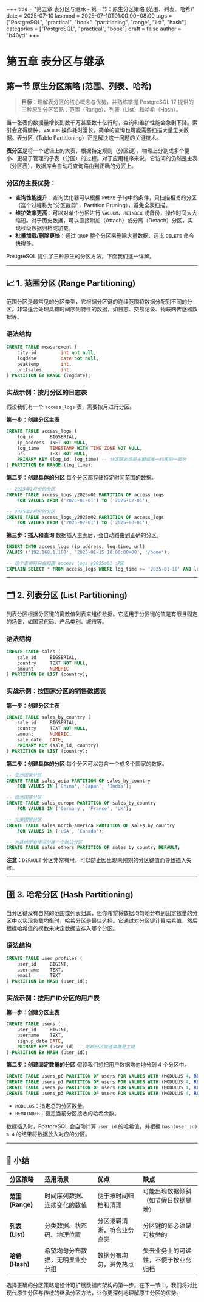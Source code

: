 +++
title = "第五章 表分区与继承 - 第一节：原生分区策略 (范围、列表、哈希)"
date = 2025-07-10
lastmod = 2025-07-10T01:00:00+08:00
tags = ["PostgreSQL", "practical", "book", "partitioning", "range", "list", "hash"]
categories = ["PostgreSQL", "practical", "book"]
draft = false
author = "b40yd"
+++

# 第五章 表分区与继承
## 第一节 原生分区策略 (范围、列表、哈希)

> **目标**：理解表分区的核心概念与优势，并熟练掌握 PostgreSQL 17 提供的三种原生分区策略：范围（Range）、列表（List）和哈希（Hash）。

当一张表的数据量增长到数千万甚至数十亿行时，查询和维护性能会急剧下降。索引会变得臃肿，`VACUUM` 操作耗时漫长，简单的查询也可能需要扫描大量无关数据。表分区（Table Partitioning）正是解决这一问题的关键技术。

**表分区**是将一个逻辑上的大表，根据特定规则（分区键），物理上分割成多个更小、更易于管理的子表（分区）的过程。对于应用程序来说，它访问的仍然是主表（分区表），数据库会自动将查询路由到正确的分区上。

### 分区的主要优势：
- **查询性能提升**：查询优化器可以根据 `WHERE` 子句中的条件，只扫描相关的分区（这个过程称为“分区裁剪”，Partition Pruning），避免全表扫描。
- **维护效率更高**：可以对单个分区进行 `VACUUM`、`REINDEX` 或备份，操作时间大大缩短。对于历史数据，可以直接附加（Attach）或分离（Detach）分区，实现秒级数据归档或加载。
- **批量加载/删除更快**：通过 `DROP` 整个分区来删除大量数据，远比 `DELETE` 命令快得多。

PostgreSQL 提供了三种原生的分区方法，下面我们逐一详解。

---

## 📈 1. 范围分区 (Range Partitioning)

范围分区是最常见的分区类型，它根据分区键的连续范围将数据分配到不同的分区。非常适合处理具有时间序列特性的数据，如日志、交易记录、物联网传感器数据等。

### 语法结构

```sql
CREATE TABLE measurement (
    city_id         int not null,
    logdate         date not null,
    peaktemp        int,
    unitsales       int
) PARTITION BY RANGE (logdate);
```

### 实战示例：按月分区的日志表

假设我们有一个 `access_logs` 表，需要按月进行分区。

**第一步：创建分区主表**
```sql
CREATE TABLE access_logs (
    log_id      BIGSERIAL,
    ip_address  INET NOT NULL,
    log_time    TIMESTAMP WITH TIME ZONE NOT NULL,
    url         TEXT NOT NULL,
    PRIMARY KEY (log_id, log_time) -- 分区键必须是主键或唯一约束的一部分
) PARTITION BY RANGE (log_time);
```

**第二步：创建具体的分区**
每个分区都存储特定时间范围的数据。
```sql
-- 2025年1月份的分区
CREATE TABLE access_logs_y2025m01 PARTITION OF access_logs
    FOR VALUES FROM ('2025-01-01') TO ('2025-02-01');

-- 2025年2月份的分区
CREATE TABLE access_logs_y2025m02 PARTITION OF access_logs
    FOR VALUES FROM ('2025-02-01') TO ('2025-03-01');
```

**第三步：插入和查询**
数据插入主表后，会自动路由到正确的分区。
```sql
INSERT INTO access_logs (ip_address, log_time, url)
VALUES ('192.168.1.100', '2025-01-15 10:00:00+08', '/home');

-- 这个查询将只会扫描 access_logs_y2025m01 分区
EXPLAIN SELECT * FROM access_logs WHERE log_time >= '2025-01-10' AND log_time < '2025-01-20';
```

---

## 🗂️ 2. 列表分区 (List Partitioning)

列表分区根据分区键的离散值列表来组织数据。它适用于分区键的值是有限且固定的场景，如国家代码、产品类别、城市等。

### 语法结构

```sql
CREATE TABLE sales (
    sale_id     BIGSERIAL,
    country     TEXT NOT NULL,
    amount      NUMERIC
) PARTITION BY LIST (country);
```

### 实战示例：按国家分区的销售数据表

**第一步：创建分区主表**
```sql
CREATE TABLE sales_by_country (
    sale_id     BIGSERIAL,
    country     TEXT NOT NULL,
    amount      NUMERIC,
    sale_date   DATE,
    PRIMARY KEY (sale_id, country)
) PARTITION BY LIST (country);
```

**第二步：创建具体的分区**
每个分区可以包含一个或多个国家的数据。
```sql
-- 亚洲国家分区
CREATE TABLE sales_asia PARTITION OF sales_by_country
    FOR VALUES IN ('China', 'Japan', 'India');

-- 欧洲国家分区
CREATE TABLE sales_europe PARTITION OF sales_by_country
    FOR VALUES IN ('Germany', 'France', 'UK');

-- 北美国家分区
CREATE TABLE sales_north_america PARTITION OF sales_by_country
    FOR VALUES IN ('USA', 'Canada');

-- 为其他所有情况创建一个默认分区
CREATE TABLE sales_others PARTITION OF sales_by_country DEFAULT;
```
**注意**：`DEFAULT` 分区非常有用，可以防止因出现未预期的分区键值而导致插入失败。

---

## #️⃣ 3. 哈希分区 (Hash Partitioning)

当分区键没有自然的范围或列表归属，但你希望将数据均匀地分布到固定数量的分区中以实现负载均衡时，哈希分区是最佳选择。它通过对分区键计算哈希值，然后根据哈希值的模数来决定数据应存入哪个分区。

### 语法结构

```sql
CREATE TABLE user_profiles (
    user_id     BIGINT,
    username    TEXT,
    email       TEXT
) PARTITION BY HASH (user_id);
```

### 实战示例：按用户ID分区的用户表

**第一步：创建分区主表**
```sql
CREATE TABLE users (
    user_id     BIGINT,
    username    TEXT,
    signup_date DATE,
    PRIMARY KEY (user_id) -- 哈希分区键通常就是主键
) PARTITION BY HASH (user_id);
```

**第二步：创建固定数量的分区**
假设我们想把用户数据均匀地分到 4 个分区中。
```sql
CREATE TABLE users_p0 PARTITION OF users FOR VALUES WITH (MODULUS 4, REMAINDER 0);
CREATE TABLE users_p1 PARTITION OF users FOR VALUES WITH (MODULUS 4, REMAINDER 1);
CREATE TABLE users_p2 PARTITION OF users FOR VALUES WITH (MODULUS 4, REMAINDER 2);
CREATE TABLE users_p3 PARTITION OF users FOR VALUES WITH (MODULUS 4, REMAINDER 3);
```
- `MODULUS`：指定总的分区数量。
- `REMAINDER`：指定当前分区接收的哈希余数。

数据插入时，PostgreSQL 会自动计算 `user_id` 的哈希值，并根据 `hash(user_id) % 4` 的结果将数据放入对应的分区。

---

## 📌 小结

| 分区策略 | 适用场景 | 优点 | 缺点 |
| :--- | :--- | :--- | :--- |
| **范围 (Range)** | 时间序列数据、连续变化的数值 | 便于按时间归档和清理 | 可能出现数据倾斜（如节假日数据暴增） |
| **列表 (List)** | 分类数据、状态码、地理位置 | 分区逻辑清晰，符合业务直觉 | 分区键的值必须是可枚举的 |
| **哈希 (Hash)** | 希望均匀分布数据，无明显业务分组 | 数据分布均匀，避免热点 | 失去业务上的可读性，不便于按业务归档 |

选择正确的分区策略是设计可扩展数据库架构的第一步。在下一节中，我们将对比现代原生分区与传统的继承分区方法，让你更深刻地理解原生分区的优势。
